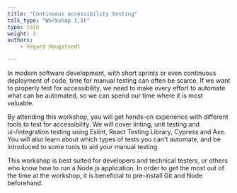 ```yaml
---
title: "Continuous accessibility testing"
talk_type: "Workshop 1,5t"
type: talk
weight: 3
authors:
    - Vegard Haugstvedt

---
```

In modern software development, with short sprints or even continuous deployment of code, time for manual testing can often be scarce. If we want to properly test for accessibility, we need to make every effort to automate what can be automated, so we can spend our time where it is most valuable.

By attending this workshop, you will get hands-on experience with different tools to test for accessibility. We will cover linting, unit testing and ui-/integration testing using Eslint, React Testing Library, Cypress and Axe. You will also learn about which types of tests you can't automate, and be introduced to some tools to aid your manual testing.

This workshop is best suited for developers and technical testers, or others who know how to run a Node.js application. In order to get the most out of the time at the workshop, it is beneficial to pre-install Git and Node beforehand.
